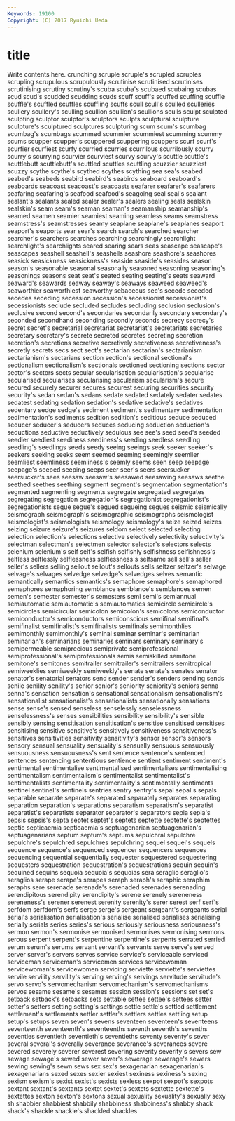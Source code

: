 ```yaml
---
Keywords: 19100 
Copyright: (C) 2017 Ryuichi Ueda
---
```


# title

Write contents here.
crunching scruple scruple's scrupled scruples scrupling scrupulous scrupulously scrutinise
scrutinised scrutinises scrutinising scrutiny scrutiny's scuba scuba's scubaed scubaing scubas
scud scud's scudded scudding scuds scuff scuff's scuffed scuffing scuffle
scuffle's scuffled scuffles scuffling scuffs scull scull's sculled sculleries scullery
scullery's sculling scullion scullion's scullions sculls sculpt sculpted sculpting sculptor
sculptor's sculptors sculpts sculptural sculpture sculpture's sculptured sculptures sculpturing scum
scum's scumbag scumbag's scumbags scummed scummier scummiest scumming scummy scums
scupper scupper's scuppered scuppering scuppers scurf scurf's scurfier scurfiest scurfy
scurried scurries scurrilous scurrilously scurry scurry's scurrying scurvier scurviest scurvy
scurvy's scuttle scuttle's scuttlebutt scuttlebutt's scuttled scuttles scuttling scuzzier scuzziest
scuzzy scythe scythe's scythed scythes scything sea sea's seabed seabed's
seabeds seabird seabird's seabirds seaboard seaboard's seaboards seacoast seacoast's seacoasts
seafarer seafarer's seafarers seafaring seafaring's seafood seafood's seagoing seal seal's
sealant sealant's sealants sealed sealer sealer's sealers sealing seals sealskin
sealskin's seam seam's seaman seaman's seamanship seamanship's seamed seamen seamier
seamiest seaming seamless seams seamstress seamstress's seamstresses seamy seaplane seaplane's
seaplanes seaport seaport's seaports sear sear's search search's searched searcher
searcher's searchers searches searching searchingly searchlight searchlight's searchlights seared searing
sears seas seascape seascape's seascapes seashell seashell's seashells seashore seashore's
seashores seasick seasickness seasickness's seaside seaside's seasides season season's seasonable
seasonal seasonally seasoned seasoning seasoning's seasonings seasons seat seat's seated
seating seating's seats seaward seaward's seawards seaway seaway's seaways seaweed
seaweed's seaworthier seaworthiest seaworthy sebaceous sec's secede seceded secedes seceding
secession secession's secessionist secessionist's secessionists seclude secluded secludes secluding seclusion
seclusion's seclusive second second's secondaries secondarily secondary secondary's seconded secondhand
seconding secondly seconds secrecy secrecy's secret secret's secretarial secretariat secretariat's
secretariats secretaries secretary secretary's secrete secreted secretes secreting secretion secretion's
secretions secretive secretively secretiveness secretiveness's secretly secrets secs sect sect's
sectarian sectarian's sectarianism sectarianism's sectarians section section's sectional sectional's sectionalism
sectionalism's sectionals sectioned sectioning sections sector sector's sectors sects secular
secularisation secularisation's secularise secularised secularises secularising secularism secularism's secure secured
securely securer secures securest securing securities security security's sedan sedan's
sedans sedate sedated sedately sedater sedates sedatest sedating sedation sedation's
sedative sedative's sedatives sedentary sedge sedge's sediment sediment's sedimentary sedimentation
sedimentation's sediments sedition sedition's seditious seduce seduced seducer seducer's seducers
seduces seducing seduction seduction's seductions seductive seductively sedulous see see's
seed seed's seeded seedier seediest seediness seediness's seeding seedless seedling
seedling's seedlings seeds seedy seeing seeings seek seeker seeker's seekers
seeking seeks seem seemed seeming seemingly seemlier seemliest seemliness seemliness's
seemly seems seen seep seepage seepage's seeped seeping seeps seer
seer's seers seersucker seersucker's sees seesaw seesaw's seesawed seesawing seesaws
seethe seethed seethes seething segment segment's segmentation segmentation's segmented segmenting
segments segregate segregated segregates segregating segregation segregation's segregationist segregationist's segregationists
segue segue's segued segueing segues seismic seismically seismograph seismograph's seismographic
seismographs seismologist seismologist's seismologists seismology seismology's seize seized seizes seizing
seizure seizure's seizures seldom select selected selecting selection selection's selections
selective selectively selectivity selectivity's selectman selectman's selectmen selector selector's selectors
selects selenium selenium's self self's selfish selfishly selfishness selfishness's selfless
selflessly selflessness selflessness's selfsame sell sell's seller seller's sellers selling
sellout sellout's sellouts sells seltzer seltzer's selvage selvage's selvages selvedge
selvedge's selvedges selves semantic semantically semantics semantics's semaphore semaphore's semaphored
semaphores semaphoring semblance semblance's semblances semen semen's semester semester's semesters
semi semi's semiannual semiautomatic semiautomatic's semiautomatics semicircle semicircle's semicircles semicircular
semicolon semicolon's semicolons semiconductor semiconductor's semiconductors semiconscious semifinal semifinal's semifinalist
semifinalist's semifinalists semifinals semimonthlies semimonthly semimonthly's seminal seminar seminar's seminarian
seminarian's seminarians seminaries seminars seminary seminary's semipermeable semiprecious semiprivate semiprofessional
semiprofessional's semiprofessionals semis semiskilled semitone semitone's semitones semitrailer semitrailer's semitrailers
semitropical semiweeklies semiweekly semiweekly's senate senate's senates senator senator's senatorial
senators send sender sender's senders sending sends senile senility senility's
senior senior's seniority seniority's seniors senna senna's sensation sensation's sensational
sensationalism sensationalism's sensationalist sensationalist's sensationalists sensationally sensations sense sense's sensed
senseless senselessly senselessness senselessness's senses sensibilities sensibility sensibility's sensible sensibly
sensing sensitisation sensitisation's sensitise sensitised sensitises sensitising sensitive sensitive's sensitively
sensitiveness sensitiveness's sensitives sensitivities sensitivity sensitivity's sensor sensor's sensors sensory
sensual sensuality sensuality's sensually sensuous sensuously sensuousness sensuousness's sent sentence
sentence's sentenced sentences sentencing sententious sentience sentient sentiment sentiment's sentimental
sentimentalise sentimentalised sentimentalises sentimentalising sentimentalism sentimentalism's sentimentalist sentimentalist's sentimentalists sentimentality
sentimentality's sentimentally sentiments sentinel sentinel's sentinels sentries sentry sentry's sepal
sepal's sepals separable separate separate's separated separately separates separating separation
separation's separations separatism separatism's separatist separatist's separatists separator separator's separators
sepia sepia's sepsis sepsis's septa septet septet's septets septette septette's
septettes septic septicaemia septicaemia's septuagenarian septuagenarian's septuagenarians septum septum's septums
sepulchral sepulchre sepulchre's sepulchred sepulchres sepulchring sequel sequel's sequels sequence
sequence's sequenced sequencer sequencers sequences sequencing sequential sequentially sequester sequestered
sequestering sequesters sequestration sequestration's sequestrations sequin sequin's sequined sequins sequoia
sequoia's sequoias sera seraglio seraglio's seraglios serape serape's serapes seraph
seraph's seraphic seraphim seraphs sere serenade serenade's serenaded serenades serenading
serendipitous serendipity serendipity's serene serenely sereneness sereneness's serener serenest serenity
serenity's serer serest serf serf's serfdom serfdom's serfs serge serge's
sergeant sergeant's sergeants serial serial's serialisation serialisation's serialise serialised serialises
serialising serially serials series series's serious seriously seriousness seriousness's sermon
sermon's sermonise sermonised sermonises sermonising sermons serous serpent serpent's serpentine
serpentine's serpents serrated serried serum serum's serums servant servant's servants
serve serve's served server server's servers serves service service's serviceable
serviced serviceman serviceman's servicemen services servicewoman servicewoman's servicewomen servicing serviette
serviette's serviettes servile servility servility's serving serving's servings servitude servitude's
servo servo's servomechanism servomechanism's servomechanisms servos sesame sesame's sesames session
session's sessions set set's setback setback's setbacks sets settable settee
settee's settees setter setter's setters setting setting's settings settle settle's
settled settlement settlement's settlements settler settler's settlers settles settling setup
setup's setups seven seven's sevens seventeen seventeen's seventeens seventeenth seventeenth's
seventeenths seventh seventh's sevenths seventies seventieth seventieth's seventieths seventy seventy's
sever several several's severally severance severance's severances severe severed severely
severer severest severing severity severity's severs sew sewage sewage's sewed
sewer sewer's sewerage sewerage's sewers sewing sewing's sewn sews sex
sex's sexagenarian sexagenarian's sexagenarians sexed sexes sexier sexiest sexiness sexiness's
sexing sexism sexism's sexist sexist's sexists sexless sexpot sexpot's sexpots
sextant sextant's sextants sextet sextet's sextets sextette sextette's sextettes sexton
sexton's sextons sexual sexuality sexuality's sexually sexy sh shabbier shabbiest
shabbily shabbiness shabbiness's shabby shack shack's shackle shackle's shackled shackles
